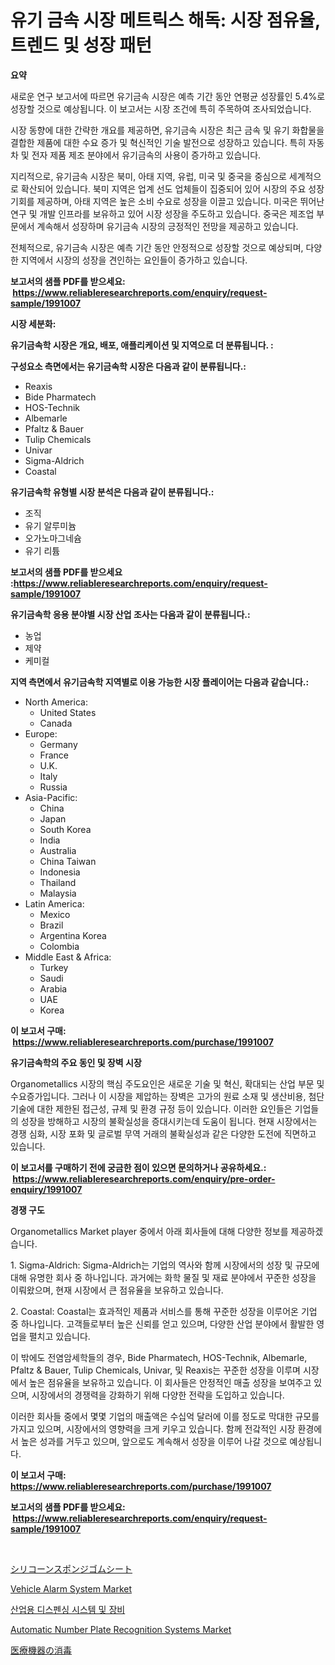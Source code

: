 <p><h1>유기 금속 시장 메트릭스 해독: 시장 점유율, 트렌드 및 성장 패턴</h1></p><p><strong>요약</strong></p>
<p><p>새로운 연구 보고서에 따르면 유기금속 시장은 예측 기간 동안 연평균 성장률인 5.4%로 성장할 것으로 예상됩니다. 이 보고서는 시장 조건에 특히 주목하여 조사되었습니다.</p><p>시장 동향에 대한 간략한 개요를 제공하면, 유기금속 시장은 최근 금속 및 유기 화합물을 결합한 제품에 대한 수요 증가 및 혁신적인 기술 발전으로 성장하고 있습니다. 특히 자동차 및 전자 제품 제조 분야에서 유기금속의 사용이 증가하고 있습니다.</p><p>지리적으로, 유기금속 시장은 북미, 아태 지역, 유럽, 미국 및 중국을 중심으로 세계적으로 확산되어 있습니다. 북미 지역은 업계 선도 업체들이 집중되어 있어 시장의 주요 성장 기회를 제공하며, 아태 지역은 높은 소비 수요로 성장을 이끌고 있습니다. 미국은 뛰어난 연구 및 개발 인프라를 보유하고 있어 시장 성장을 주도하고 있습니다. 중국은 제조업 부문에서 계속해서 성장하며 유기금속 시장의 긍정적인 전망을 제공하고 있습니다.</p><p>전체적으로, 유기금속 시장은 예측 기간 동안 안정적으로 성장할 것으로 예상되며, 다양한 지역에서 시장의 성장을 견인하는 요인들이 증가하고 있습니다.</p></p>
<p><strong>보고서의 샘플 PDF를 받으세요: &nbsp;<a href="https://www.reliableresearchreports.com/enquiry/request-sample/1991007">https://www.reliableresearchreports.com/enquiry/request-sample/1991007</a></strong></p>
<p><strong>시장 세분화:</strong></p>
<p><strong> 유기금속학 시장은 개요, 배포, 애플리케이션 및 지역으로 더 분류됩니다. :</strong></p>
<p><strong>구성요소 측면에서는 유기금속학 시장은 다음과 같이 분류됩니다.:</strong></p>
<p><ul><li>Reaxis</li><li>Bide Pharmatech</li><li>HOS-Technik</li><li>Albemarle</li><li>Pfaltz & Bauer</li><li>Tulip Chemicals</li><li>Univar</li><li>Sigma-Aldrich</li><li>Coastal</li></ul></p>
<p><strong> 유기금속학 유형별 시장 분석은 다음과 같이 분류됩니다.:</strong></p>
<p><ul><li>조직</li><li>유기 알루미늄</li><li>오가노마그네슘</li><li>유기 리튬</li></ul></p>
<p><strong>보고서의 샘플 PDF를 받으세요 :<a href="https://www.reliableresearchreports.com/enquiry/request-sample/1991007">https://www.reliableresearchreports.com/enquiry/request-sample/1991007</a></strong></p>
<p><strong> 유기금속학 응용 분야별 시장 산업 조사는 다음과 같이 분류됩니다.:</strong></p>
<p><ul><li>농업</li><li>제약</li><li>케미컬</li></ul></p>
<p><strong>지역 측면에서 유기금속학 지역별로 이용 가능한 시장 플레이어는 다음과 같습니다.:</strong></p>
<p><ul>
    <li>
        North America:
        <ul>
            <li>United States</li>
            <li>Canada</li>
        </ul>
    </li>
    <li>
        Europe:
        <ul>
            <li>Germany</li>
            <li>France</li>
            <li>U.K.</li>
            <li>Italy</li>
            <li>Russia</li>
        </ul>
    </li>
    <li>
        Asia-Pacific:
        <ul>
            <li>China</li>
            <li>Japan</li>
            <li>South Korea</li>
            <li>India</li>
            <li>Australia</li>
            <li>China Taiwan</li>
            <li>Indonesia</li>
            <li>Thailand</li>
            <li>Malaysia</li>
        </ul>
    </li>
    <li>
        Latin America:
        <ul>
            <li>Mexico</li>
            <li>Brazil</li>
            <li>Argentina Korea</li>
            <li>Colombia</li>
        </ul>
    </li>
    <li>
        Middle East & Africa:
        <ul>
            <li>Turkey</li>
            <li>Saudi</li>
            <li>Arabia</li>
            <li>UAE</li>
            <li>Korea</li>
        </ul>
    </li>
    </ul></p>
<p><strong>이 보고서 구매: &nbsp;<a href="https://www.reliableresearchreports.com/purchase/1991007">https://www.reliableresearchreports.com/purchase/1991007</a></strong></p>
<p><strong>유기금속학의 주요 동인 및 장벽 시장</strong></p>
<p><p>Organometallics 시장의 핵심 주도요인은 새로운 기술 및 혁신, 확대되는 산업 부문 및 수요증가입니다. 그러나 이 시장을 제압하는 장벽은 고가의 원료 소재 및 생산비용, 첨단 기술에 대한 제한된 접근성, 규제 및 환경 규정 등이 있습니다. 이러한 요인들은 기업들의 성장을 방해하고 시장의 불확실성을 증대시키는데 도움이 됩니다. 현재 시장에서는 경쟁 심화, 시장 포화 및 글로벌 무역 거래의 불확실성과 같은 다양한 도전에 직면하고 있습니다.</p></p>
<p><strong>이 보고서를 구매하기 전에 궁금한 점이 있으면 문의하거나 공유하세요.: &nbsp;<a href="https://www.reliableresearchreports.com/enquiry/pre-order-enquiry/1991007">https://www.reliableresearchreports.com/enquiry/pre-order-enquiry/1991007</a></strong></p>
<p><strong>경쟁 구도</strong></p>
<p><p>Organometallics Market player 중에서 아래 회사들에 대해 다양한 정보를 제공하겠습니다.</p><p>1. Sigma-Aldrich: Sigma-Aldrich는 기업의 역사와 함께 시장에서의 성장 및 규모에 대해 유명한 회사 중 하나입니다. 과거에는 화학 물질 및 재료 분야에서 꾸준한 성장을 이뤄왔으며, 현재 시장에서 큰 점유율을 보유하고 있습니다.</p><p>2. Coastal: Coastal는 효과적인 제품과 서비스를 통해 꾸준한 성장을 이루어온 기업 중 하나입니다. 고객들로부터 높은 신뢰를 얻고 있으며, 다양한 산업 분야에서 활발한 영업을 펼치고 있습니다.</p><p>이 밖에도 전염암세학들의 경우, Bide Pharmatech, HOS-Technik, Albemarle, Pfaltz & Bauer, Tulip Chemicals, Univar, 및 Reaxis는 꾸준한 성장을 이루며 시장에서 높은 점유율을 보유하고 있습니다. 이 회사들은 안정적인 매출 성장을 보여주고 있으며, 시장에서의 경쟁력을 강화하기 위해 다양한 전략을 도입하고 있습니다. </p><p>이러한 회사들 중에서 몇몇 기업의 매출액은 수십억 달러에 이를 정도로 막대한 규모를 가지고 있으며, 시장에서의 영향력을 크게 키우고 있습니다. 함께 전갘적인 시장 환경에서 높은 성과를 거두고 있으며, 앞으로도 계속해서 성장을 이루어 나갈 것으로 예상됩니다.</p></p>
<p><strong>이 보고서 구매: &nbsp; <a href="https://www.reliableresearchreports.com/purchase/1991007">https://www.reliableresearchreports.com/purchase/1991007</a></strong></p>
<p><strong>보고서의 샘플 PDF를 받으세요: &nbsp;<a href="https://www.reliableresearchreports.com/enquiry/request-sample/1991007">https://www.reliableresearchreports.com/enquiry/request-sample/1991007</a></strong><strong></strong></p>
<p>&nbsp;</p>
<p><p><a href="https://github.com/bevdtkn4419963/Market-Research-Report-List-1/blob/main/99275859252.md">シリコーンスポンジゴムシート</a></p><p><a href="https://issuu.com/reportprime-2/docs/vehicle-alarm-system-market-size-2030.pptx">Vehicle Alarm System Market</a></p><p><a href="https://github.com/Tristiarton768456/Market-Research-Report-List-1/blob/main/19300648417.md">산업용 디스펜싱 시스템 및 장비</a></p><p><a href="https://issuu.com/reportprime-2/docs/automatic-number-plate-recognition-systems-market-">Automatic Number Plate Recognition Systems Market</a></p><p><a href="https://medium.com/@abdielkilback/%E5%8C%BB%E7%99%82%E6%A9%9F%E5%99%A8%E3%81%AE%E6%AE%BA%E8%8F%8C%E5%B8%82%E5%A0%B4-%E7%AB%B6%E4%BA%89%E5%88%86%E6%9E%90-%E5%B8%82%E5%A0%B4%E5%8B%95%E5%90%91-%E3%81%8A%E3%82%88%E3%81%B32031%E5%B9%B4%E3%81%BE%E3%81%A7%E3%81%AE%E4%BA%88%E6%B8%AC-febb95067f99">医療機器の消毒</a></p></p>